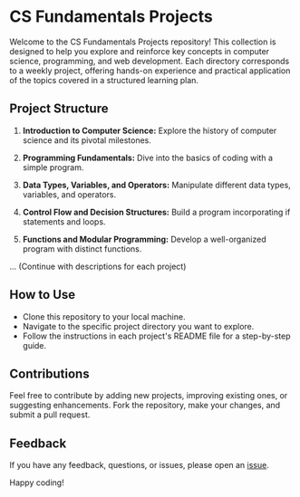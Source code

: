 # CS Fundamentals Projects

Welcome to the CS Fundamentals Projects repository! This collection is designed to help you explore and reinforce key concepts in computer science, programming, and web development. Each directory corresponds to a weekly project, offering hands-on experience and practical application of the topics covered in a structured learning plan.

## Project Structure

1. **Introduction to Computer Science:** Explore the history of computer science and its pivotal milestones.

2. **Programming Fundamentals:** Dive into the basics of coding with a simple program.

3. **Data Types, Variables, and Operators:** Manipulate different data types, variables, and operators.

4. **Control Flow and Decision Structures:** Build a program incorporating if statements and loops.

5. **Functions and Modular Programming:** Develop a well-organized program with distinct functions.

... (Continue with descriptions for each project)

## How to Use

- Clone this repository to your local machine.
- Navigate to the specific project directory you want to explore.
- Follow the instructions in each project's README file for a step-by-step guide.

## Contributions

Feel free to contribute by adding new projects, improving existing ones, or suggesting enhancements. Fork the repository, make your changes, and submit a pull request.

## Feedback

If you have any feedback, questions, or issues, please open an [issue](https://github.com/yourusername/CS_Fundamentals_Projects/issues).

Happy coding!
